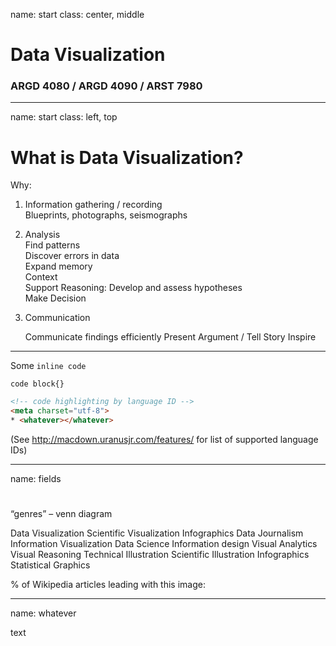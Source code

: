 name: start
class: center, middle

# Data Visualization
                
### ARGD 4080 / ARGD 4090 / ARST 7980
        
---
name: start
class: left, top

        
# What is Data Visualization?
        
Why:1. Information gathering / recording  	Blueprints, photographs, seismographs2. Analysis   	Find patterns  	Discover errors in data   	Expand memory  	Context  	Support Reasoning: Develop and assess hypotheses  	Make Decision  3. Communication	Communicate findings efficiently 	Present Argument / Tell Story	Inspire


---

Some `inline code`

```
code block{}
```

~~~html
<!-- code highlighting by language ID -->
<meta charset="utf-8">
* <whatever></whatever>
~~~
(See http://macdown.uranusjr.com/features/ for list of supported language IDs)
        

---
name: fields

#“genres” – venn diagramData VisualizationScientific VisualizationInfographicsData JournalismInformation VisualizationData ScienceInformation designVisual AnalyticsVisual ReasoningTechnical IllustrationScientific IllustrationInfographicsStatistical Graphics% of Wikipedia articles leading with this image:

---
name: whatever

text
